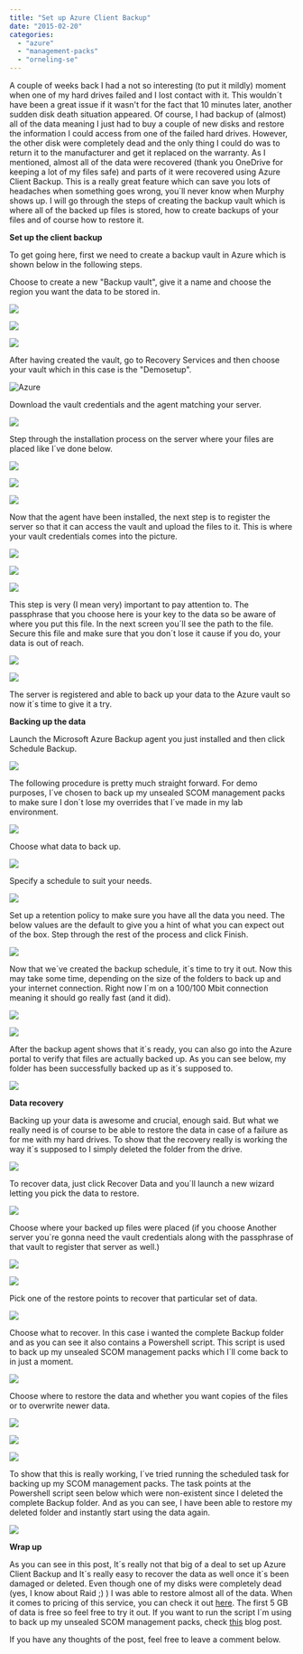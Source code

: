 ```yaml
---
title: "Set up Azure Client Backup"
date: "2015-02-20"
categories: 
  - "azure"
  - "management-packs"
  - "orneling-se"
---
```


A couple of weeks back I had a not so interesting (to put it mildly) moment when one of my hard drives failed and I lost contact with it. This wouldn´t have been a great issue if it wasn't for the fact that 10 minutes later, another sudden disk death situation appeared. Of course, I had backup of (almost) all of the data meaning I just had to buy a couple of new disks and restore the information I could access from one of the failed hard drives. However, the other disk were completely dead and the only thing I could do was to return it to the manufacturer and get it replaced on the warranty. As I mentioned, almost all of the data were recovered (thank you OneDrive for keeping a lot of my files safe) and parts of it were recovered using Azure Client Backup. This is a really great feature which can save you lots of headaches when something goes wrong, you´ll never know when Murphy shows up. I will go through the steps of creating the backup vault which is where all of the backed up files is stored, how to create backups of your files and of course how to restore it.

**Set up the client backup**

To get going here, first we need to create a backup vault in Azure which is shown below in the following steps.

Choose to create a new "Backup vault", give it a name and choose the region you want the data to be stored in.

![](images/022015_1854_SetupAzureC1.png)

![](images/022015_1854_SetupAzureC2.png)

![](images/022015_1854_SetupAzureC3.png)

After having created the vault, go to Recovery Services and then choose your vault which in this case is the "Demosetup".

![](images/022015_1854_SetupAzureC4.png "Azure")

Download the vault credentials and the agent matching your server.

![](images/022015_1854_SetupAzureC5.png)

Step through the installation process on the server where your files are placed like I´ve done below.

![](images/022015_1854_SetupAzureC6.png)

![](images/022015_1854_SetupAzureC7.png)

![](images/022015_1854_SetupAzureC8.png)

Now that the agent have been installed, the next step is to register the server so that it can access the vault and upload the files to it. This is where your vault credentials comes into the picture.

![](images/022015_1854_SetupAzureC9.png)

![](images/022015_1854_SetupAzureC10.png)

![](images/022015_1854_SetupAzureC11.png)

This step is very (I mean very) important to pay attention to. The passphrase that you choose here is your key to the data so be aware of where you put this file. In the next screen you´ll see the path to the file. Secure this file and make sure that you don´t lose it cause if you do, your data is out of reach.

![](images/022015_1854_SetupAzureC12.png)

![](images/022015_1854_SetupAzureC13.png)

The server is registered and able to back up your data to the Azure vault so now it´s time to give it a try.

**Backing up the data**

Launch the Microsoft Azure Backup agent you just installed and then click Schedule Backup.

![](images/022015_1854_SetupAzureC14.png)

The following procedure is pretty much straight forward. For demo purposes, I´ve chosen to back up my unsealed SCOM management packs to make sure I don´t lose my overrides that I´ve made in my lab environment.

![](images/022015_1854_SetupAzureC15.png)

Choose what data to back up.

![](images/022015_1854_SetupAzureC16.png)

Specify a schedule to suit your needs.

![](images/022015_1854_SetupAzureC17.png)

Set up a retention policy to make sure you have all the data you need. The below values are the default to give you a hint of what you can expect out of the box. Step through the rest of the process and click Finish.

![](images/022015_1854_SetupAzureC18.png)

Now that we´ve created the backup schedule, it´s time to try it out. Now this may take some time, depending on the size of the folders to back up and your internet connection. Right now I´m on a 100/100 Mbit connection meaning it should go really fast (and it did).

![](images/022015_1854_SetupAzureC19.png)

![](images/022015_1854_SetupAzureC20.png)

After the backup agent shows that it´s ready, you can also go into the Azure portal to verify that files are actually backed up. As you can see below, my folder has been successfully backed up as it´s supposed to.

![](images/022015_1854_SetupAzureC21.png)

**Data recovery**

Backing up your data is awesome and crucial, enough said. But what we really need is of course to be able to restore the data in case of a failure as for me with my hard drives. To show that the recovery really is working the way it´s supposed to I simply deleted the folder from the drive.

![](images/022015_1854_SetupAzureC22.png)

To recover data, just click Recover Data and you´ll launch a new wizard letting you pick the data to restore.

![](images/022015_1854_SetupAzureC23.png)

Choose where your backed up files were placed (if you choose Another server you´re gonna need the vault credentials along with the passphrase of that vault to register that server as well.)

![](images/022015_1854_SetupAzureC24.png)

![](images/022015_1854_SetupAzureC25.png)

Pick one of the restore points to recover that particular set of data.

![](images/022015_1854_SetupAzureC26.png)

Choose what to recover. In this case i wanted the complete Backup folder and as you can see it also contains a Powershell script. This script is used to back up my unsealed SCOM management packs which I´ll come back to in just a moment.

![](images/022015_1854_SetupAzureC27.png)

Choose where to restore the data and whether you want copies of the files or to overwrite newer data.

![](images/022015_1854_SetupAzureC28.png)

![](images/022015_1854_SetupAzureC29.png)

![](images/022015_1854_SetupAzureC30.png)

To show that this is really working, I´ve tried running the scheduled task for backing up my SCOM management packs. The task points at the Powershell script seen below which were non-existent since I deleted the complete Backup folder. And as you can see, I have been able to restore my deleted folder and instantly start using the data again.

![](images/022015_1854_SetupAzureC31.png)

**Wrap up**

As you can see in this post, It´s really not that big of a deal to set up Azure Client Backup and It´s really easy to recover the data as well once it´s been damaged or deleted. Even though one of my disks were completely dead (yes, I know about Raid ;) ) I was able to restore almost all of the data. When it comes to pricing of this service, you can check it out [here](http://azure.microsoft.com/en-us/pricing/calculator/?scenario=data-management "Azure pricing calculator"). The first 5 GB of data is free so feel free to try it out. If you want to run the script I´m using to back up my unsealed SCOM management packs, check [this](http://blog.orneling.se/2014/05/backup-your-unsealed-management-packs/ "Backup your unsealed management packs") blog post.

If you have any thoughts of the post, feel free to leave a comment below.
